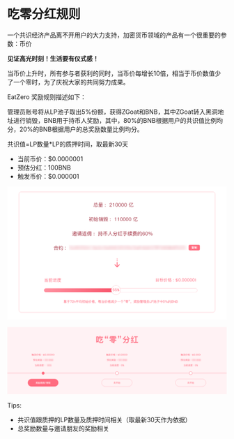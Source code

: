 # 吃零分红规则

一个共识经济产品离不开用户的大力支持，加密货币领域的产品有一个很重要的参数：币价

**见证高光时刻！生活要有仪式感！**

当币价上升时，所有参与者获利的同时，当币价每增长10倍，相当于币价数值少了一个零时，为了庆祝大家的共同努力成果。

EatZero 奖励规则描述如下：

管理员账号将从LP池子取出5%份额，获得ZGoat和BNB，其中ZGoat转入黑洞地址进行销毁，BNB用于持币人奖励，其中，80%的BNB根据用户的共识值比例均分，20%的BNB根据用户的总奖励数量比例均分。

共识值=LP数量\*LP的质押时间，取最新30天

* 当前币价：$0.0000001
* 预估分红：100BNB
* 触发币价：$0.000001

![&#x5403;&#x96F6;&#x5206;&#x7EA2;&#x8FDB;&#x5EA6;&#x6761;](../.gitbook/assets/chi-ling-fen-hong-jin-du-tiao-zhong-wen-.png)

![&#x5403;&#x96F6;&#x5206;&#x7EA2;&#x5956;&#x52B1;&#x9886;&#x53D6;&#x53CA;&#x89C4;&#x5219;](../.gitbook/assets/chi-ling-fen-hong-jiang-li-ling-qu-ji-gui-ze-zhong-wen-%20%281%29.png)

Tips: 

* 共识值跟质押的LP数量及质押时间相关（取最新30天作为依据）
* 总奖励数量与邀请朋友的奖励相关



